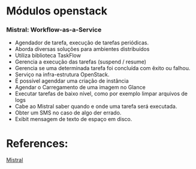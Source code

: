 # Módulos openstack

### Mistral: Workflow-as-a-Service

- Agendador de tarefa, execução de tarefas periódicas.
- Aborda diversas soluções para ambientes distribuídos
- Utiliza biblioteca TaskFlow
- Gerencia a execução das tarefas (suspend / resume)
- Gerencia se uma determinada tarefa foi concluída com êxito ou falhou.
- Serviço na infra-estrutura OpenStack.
- É possível agenddar uma criação de instância
- Agendar o Carregamento de uma imagem no Glance
- Executar tarefas de baixo nível, como por exemplo limpar arquivos de logs
- Cabe ao Mistral saber quando e onde uma tarefa será executada.
- Obter um SMS no caso de algo der errado.
- Exibit mensagem de texto de espaço em disco.



# References:
[Mistral](https://www.mirantis.com/blog/605818/)  
